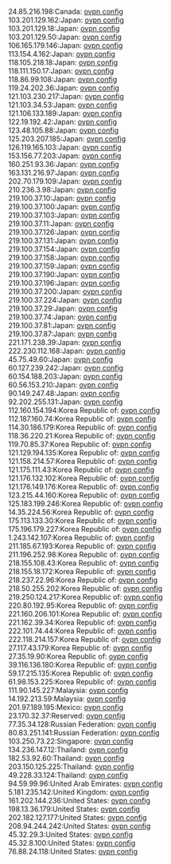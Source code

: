24.85.216.198:Canada: [ovpn config](vpn/24_85_216_198.ovpn)  
103.201.129.162:Japan: [ovpn config](vpn/103_201_129_162.ovpn)  
103.201.129.18:Japan: [ovpn config](vpn/103_201_129_18.ovpn)  
103.201.129.50:Japan: [ovpn config](vpn/103_201_129_50.ovpn)  
106.165.179.146:Japan: [ovpn config](vpn/106_165_179_146.ovpn)  
113.154.4.162:Japan: [ovpn config](vpn/113_154_4_162.ovpn)  
118.105.218.18:Japan: [ovpn config](vpn/118_105_218_18.ovpn)  
118.111.150.17:Japan: [ovpn config](vpn/118_111_150_17.ovpn)  
118.86.99.108:Japan: [ovpn config](vpn/118_86_99_108.ovpn)  
119.24.202.36:Japan: [ovpn config](vpn/119_24_202_36.ovpn)  
121.103.230.217:Japan: [ovpn config](vpn/121_103_230_217.ovpn)  
121.103.34.53:Japan: [ovpn config](vpn/121_103_34_53.ovpn)  
121.106.133.189:Japan: [ovpn config](vpn/121_106_133_189.ovpn)  
122.19.192.42:Japan: [ovpn config](vpn/122_19_192_42.ovpn)  
123.48.105.88:Japan: [ovpn config](vpn/123_48_105_88.ovpn)  
125.203.207.185:Japan: [ovpn config](vpn/125_203_207_185.ovpn)  
126.119.165.103:Japan: [ovpn config](vpn/126_119_165_103.ovpn)  
153.156.77.203:Japan: [ovpn config](vpn/153_156_77_203.ovpn)  
160.251.93.36:Japan: [ovpn config](vpn/160_251_93_36.ovpn)  
163.131.216.97:Japan: [ovpn config](vpn/163_131_216_97.ovpn)  
202.70.179.109:Japan: [ovpn config](vpn/202_70_179_109.ovpn)  
210.236.3.98:Japan: [ovpn config](vpn/210_236_3_98.ovpn)  
219.100.37.10:Japan: [ovpn config](vpn/219_100_37_10.ovpn)  
219.100.37.100:Japan: [ovpn config](vpn/219_100_37_100.ovpn)  
219.100.37.103:Japan: [ovpn config](vpn/219_100_37_103.ovpn)  
219.100.37.11:Japan: [ovpn config](vpn/219_100_37_11.ovpn)  
219.100.37.126:Japan: [ovpn config](vpn/219_100_37_126.ovpn)  
219.100.37.131:Japan: [ovpn config](vpn/219_100_37_131.ovpn)  
219.100.37.154:Japan: [ovpn config](vpn/219_100_37_154.ovpn)  
219.100.37.158:Japan: [ovpn config](vpn/219_100_37_158.ovpn)  
219.100.37.159:Japan: [ovpn config](vpn/219_100_37_159.ovpn)  
219.100.37.190:Japan: [ovpn config](vpn/219_100_37_190.ovpn)  
219.100.37.196:Japan: [ovpn config](vpn/219_100_37_196.ovpn)  
219.100.37.200:Japan: [ovpn config](vpn/219_100_37_200.ovpn)  
219.100.37.224:Japan: [ovpn config](vpn/219_100_37_224.ovpn)  
219.100.37.29:Japan: [ovpn config](vpn/219_100_37_29.ovpn)  
219.100.37.74:Japan: [ovpn config](vpn/219_100_37_74.ovpn)  
219.100.37.81:Japan: [ovpn config](vpn/219_100_37_81.ovpn)  
219.100.37.87:Japan: [ovpn config](vpn/219_100_37_87.ovpn)  
221.171.238.39:Japan: [ovpn config](vpn/221_171_238_39.ovpn)  
222.230.112.168:Japan: [ovpn config](vpn/222_230_112_168.ovpn)  
45.75.49.60:Japan: [ovpn config](vpn/45_75_49_60.ovpn)  
60.127.239.242:Japan: [ovpn config](vpn/60_127_239_242.ovpn)  
60.154.188.203:Japan: [ovpn config](vpn/60_154_188_203.ovpn)  
60.56.153.210:Japan: [ovpn config](vpn/60_56_153_210.ovpn)  
90.149.247.48:Japan: [ovpn config](vpn/90_149_247_48.ovpn)  
92.202.255.131:Japan: [ovpn config](vpn/92_202_255_131.ovpn)  
112.160.154.194:Korea Republic of: [ovpn config](vpn/112_160_154_194.ovpn)  
112.187.160.74:Korea Republic of: [ovpn config](vpn/112_187_160_74.ovpn)  
114.30.186.179:Korea Republic of: [ovpn config](vpn/114_30_186_179.ovpn)  
118.36.220.21:Korea Republic of: [ovpn config](vpn/118_36_220_21.ovpn)  
119.70.85.37:Korea Republic of: [ovpn config](vpn/119_70_85_37.ovpn)  
121.129.194.135:Korea Republic of: [ovpn config](vpn/121_129_194_135.ovpn)  
121.158.214.57:Korea Republic of: [ovpn config](vpn/121_158_214_57.ovpn)  
121.175.111.43:Korea Republic of: [ovpn config](vpn/121_175_111_43.ovpn)  
121.176.132.102:Korea Republic of: [ovpn config](vpn/121_176_132_102.ovpn)  
121.176.149.176:Korea Republic of: [ovpn config](vpn/121_176_149_176.ovpn)  
123.215.44.160:Korea Republic of: [ovpn config](vpn/123_215_44_160.ovpn)  
125.183.199.246:Korea Republic of: [ovpn config](vpn/125_183_199_246.ovpn)  
14.35.224.56:Korea Republic of: [ovpn config](vpn/14_35_224_56.ovpn)  
175.113.133.30:Korea Republic of: [ovpn config](vpn/175_113_133_30.ovpn)  
175.196.179.227:Korea Republic of: [ovpn config](vpn/175_196_179_227.ovpn)  
1.243.142.107:Korea Republic of: [ovpn config](vpn/1_243_142_107.ovpn)  
211.185.67.193:Korea Republic of: [ovpn config](vpn/211_185_67_193.ovpn)  
211.196.252.98:Korea Republic of: [ovpn config](vpn/211_196_252_98.ovpn)  
218.155.108.43:Korea Republic of: [ovpn config](vpn/218_155_108_43.ovpn)  
218.155.18.172:Korea Republic of: [ovpn config](vpn/218_155_18_172.ovpn)  
218.237.22.96:Korea Republic of: [ovpn config](vpn/218_237_22_96.ovpn)  
218.50.255.202:Korea Republic of: [ovpn config](vpn/218_50_255_202.ovpn)  
219.250.124.217:Korea Republic of: [ovpn config](vpn/219_250_124_217.ovpn)  
220.80.192.95:Korea Republic of: [ovpn config](vpn/220_80_192_95.ovpn)  
221.160.206.101:Korea Republic of: [ovpn config](vpn/221_160_206_101.ovpn)  
221.162.39.34:Korea Republic of: [ovpn config](vpn/221_162_39_34.ovpn)  
222.101.74.44:Korea Republic of: [ovpn config](vpn/222_101_74_44.ovpn)  
222.118.214.157:Korea Republic of: [ovpn config](vpn/222_118_214_157.ovpn)  
27.117.43.179:Korea Republic of: [ovpn config](vpn/27_117_43_179.ovpn)  
27.35.19.90:Korea Republic of: [ovpn config](vpn/27_35_19_90.ovpn)  
39.116.136.180:Korea Republic of: [ovpn config](vpn/39_116_136_180.ovpn)  
59.17.215.135:Korea Republic of: [ovpn config](vpn/59_17_215_135.ovpn)  
61.98.153.225:Korea Republic of: [ovpn config](vpn/61_98_153_225.ovpn)  
111.90.145.227:Malaysia: [ovpn config](vpn/111_90_145_227.ovpn)  
14.192.213.59:Malaysia: [ovpn config](vpn/14_192_213_59.ovpn)  
201.97.189.195:Mexico: [ovpn config](vpn/201_97_189_195.ovpn)  
23.170.32.37:Reserved: [ovpn config](vpn/23_170_32_37.ovpn)  
77.35.34.128:Russian Federation: [ovpn config](vpn/77_35_34_128.ovpn)  
80.83.251.141:Russian Federation: [ovpn config](vpn/80_83_251_141.ovpn)  
103.250.73.22:Singapore: [ovpn config](vpn/103_250_73_22.ovpn)  
134.236.147.12:Thailand: [ovpn config](vpn/134_236_147_12.ovpn)  
182.53.92.60:Thailand: [ovpn config](vpn/182_53_92_60.ovpn)  
203.150.125.225:Thailand: [ovpn config](vpn/203_150_125_225.ovpn)  
49.228.33.124:Thailand: [ovpn config](vpn/49_228_33_124.ovpn)  
94.59.99.96:United Arab Emirates: [ovpn config](vpn/94_59_99_96.ovpn)  
5.181.235.142:United Kingdom: [ovpn config](vpn/5_181_235_142.ovpn)  
161.202.144.236:United States: [ovpn config](vpn/161_202_144_236.ovpn)  
198.13.36.179:United States: [ovpn config](vpn/198_13_36_179.ovpn)  
202.182.127.177:United States: [ovpn config](vpn/202_182_127_177.ovpn)  
208.94.244.242:United States: [ovpn config](vpn/208_94_244_242.ovpn)  
45.32.29.3:United States: [ovpn config](vpn/45_32_29_3.ovpn)  
45.32.8.100:United States: [ovpn config](vpn/45_32_8_100.ovpn)  
76.88.24.118:United States: [ovpn config](vpn/76_88_24_118.ovpn)  
